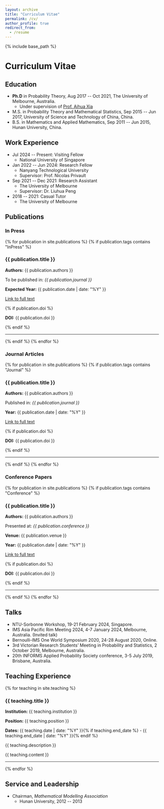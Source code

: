 ```yaml
---
layout: archive
title: "Curriculum Vitae"
permalink: /cv/
author_profile: true
redirect_from:
  - /resume
---
```


{% include base_path %}

# Curriculum Vitae

## Education

* __Ph.D__ in Probability Theory, Aug 2017 -- Oct 2021, The University of Melbourne, Australia.
  * Under supervision of [Prof. Aihua Xia](https://researchers.ms.unimelb.edu.au/~aihuaxia@unimelb/)
* M.S. in Probability Theory and Mathematical Statistics, Sep 2015 -- Jun 2017, University of Science and Technology of China, China.
* B.S. in Mathematics and Applied Mathematics, Sep 2011 -- Jun 2015, Hunan University, China.

## Work Experience

* Jul 2024 -- Present: Visiting Fellow
  * National University of Singapore
* Jan 2022 -- Jun 2024: Research Fellow
  * Nanyang Technological University 
  * Supervisor: Prof. Nicolas Privault
* Sep 2021 -- Dec 2021: Research Assistant
  * The University of Melbourne
  * Supervisor: Dr. Liuhua Peng
* 2018 -- 2021: Casual Tutor
  * The University of Melbourne

## Publications

### In Press
{% for publication in site.publications %}
  {% if publication.tags contains "InPress" %}
  <h3>{{ publication.title }}</h3>
  <p><strong>Authors:</strong> {{ publication.authors }}</p>
  <p>To be published in: <em>{{ publication.journal }}</em></p>
  <p><strong>Expected Year:</strong> {{ publication.date | date: "%Y" }}</p>
  <p><a href="{{ publication.link }}">Link to full text</a></p>
  {% if publication.doi %}
  <p><strong>DOI:</strong> {{ publication.doi }}</p>
  {% endif %}
  <hr>
  {% endif %}
{% endfor %}

### Journal Articles
{% for publication in site.publications %}
  {% if publication.tags contains "Journal" %}
  <h3>{{ publication.title }}</h3>
  <p><strong>Authors:</strong> {{ publication.authors }}</p>
  <p>Published in: <em>{{ publication.journal }}</em></p>
  <p><strong>Year:</strong> {{ publication.date | date: "%Y" }}</p>
  <p><a href="{{ publication.link }}">Link to full text</a></p>
  {% if publication.doi %}
  <p><strong>DOI:</strong> {{ publication.doi }}</p>
  {% endif %}
  <hr>
  {% endif %}
{% endfor %}

### Conference Papers
{% for publication in site.publications %}
  {% if publication.tags contains "Conference" %}
  <h3>{{ publication.title }}</h3>
  <p><strong>Authors:</strong> {{ publication.authors }}</p>
  <p>Presented at: <em>{{ publication.conference }}</em></p>
  <p><strong>Venue:</strong> {{ publication.venue }}</p>
  <p><strong>Year:</strong> {{ publication.date | date: "%Y" }}</p>
  <p><a href="{{ publication.link }}">Link to full text</a></p>
  {% if publication.doi %}
  <p><strong>DOI:</strong> {{ publication.doi }}</p>
  {% endif %}
  <hr>
  {% endif %}
{% endfor %}

## Talks

* NTU-Sorbonne Workshop, 19-21 February 2024, Singapore.
* IMS Asia Pacific Rim Meeting 2024, 4-7 January 2024, Melbourne, Australia. (Invited talk)
* Bernoulli-IMS One World Symposium 2020, 24-28 August 2020, Online.
* 3rd Victorian Research Students’ Meeting in Probability and Statistics, 2 October 2019, Melbourne, Australia.
* 20th INFORMS Applied Probability Society conference, 3-5 July 2019, Brisbane, Australia.

## Teaching Experience

{% for teaching in site.teaching %}
  <h3>{{ teaching.title }}</h3>
  <p><strong>Institution:</strong> {{ teaching.institution }}</p>
  <p><strong>Position:</strong> {{ teaching.position }}</p>
  <p><strong>Dates:</strong> {{ teaching.date | date: "%Y" }}{% if teaching.end_date %} - {{ teaching.end_date | date: "%Y" }}{% endif %}</p>
  <p>{{ teaching.description }}</p>
  {{ teaching.content }}
  <hr>
{% endfor %}

## Service and Leadership

* Chairman, _Mathematical Modelling Association_
  * Hunan University, 2012 -- 2013
